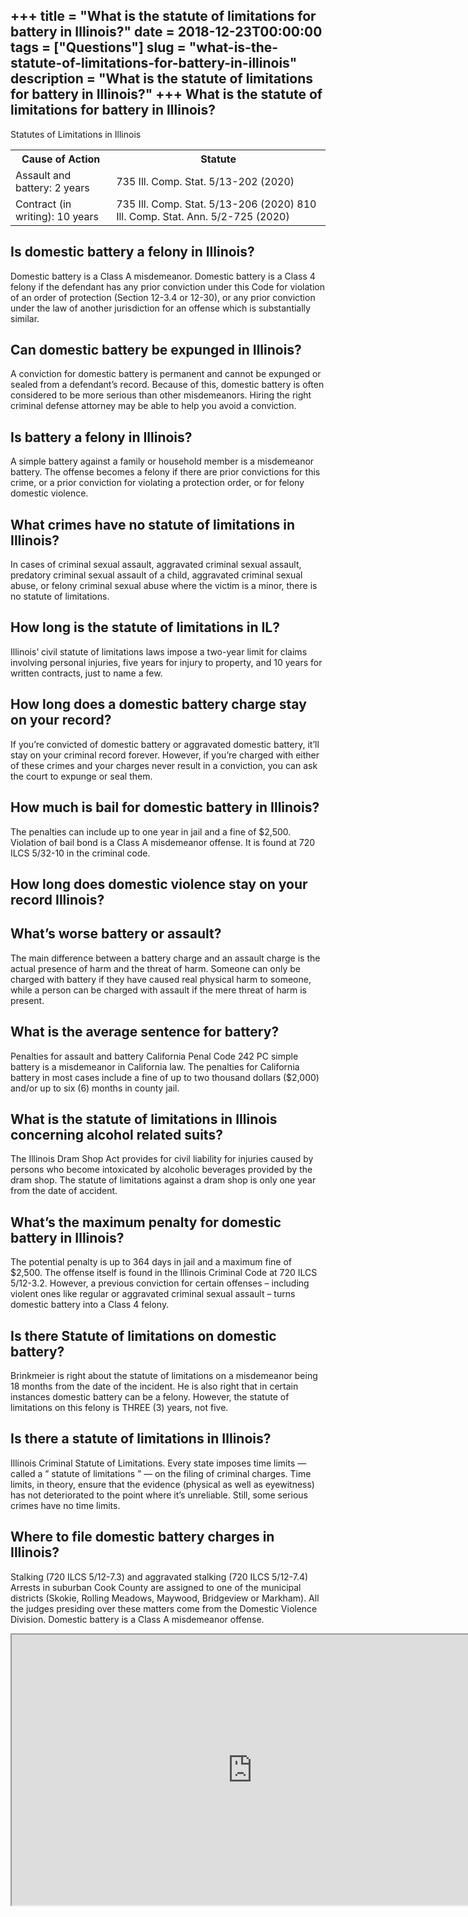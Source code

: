+++
title = "What is the statute of limitations for battery in Illinois?"
date = 2018-12-23T00:00:00
tags = ["Questions"]
slug = "what-is-the-statute-of-limitations-for-battery-in-illinois"
description = "What is the statute of limitations for battery in Illinois?"
+++
What is the statute of limitations for battery in Illinois?
-----------------------------------------------------------

Statutes of Limitations in Illinois

<table><tr><th>Cause of Action</th><th>Statute</th></tr><tr><td>Assault and battery: 2 years</td><td>735 Ill. Comp. Stat. 5/13-202 (2020)</td></tr><tr><td>Contract (in writing): 10 years</td><td>735 Ill. Comp. Stat. 5/13-206 (2020) 810 Ill. Comp. Stat. Ann. 5/2-725 (2020)</td></tr></table>

Is domestic battery a felony in Illinois?
-----------------------------------------

Domestic battery is a Class A misdemeanor. Domestic battery is a Class 4 felony if the defendant has any prior conviction under this Code for violation of an order of protection (Section 12-3.4 or 12-30), or any prior conviction under the law of another jurisdiction for an offense which is substantially similar.

Can domestic battery be expunged in Illinois?
---------------------------------------------

A conviction for domestic battery is permanent and cannot be expunged or sealed from a defendant’s record. Because of this, domestic battery is often considered to be more serious than other misdemeanors. Hiring the right criminal defense attorney may be able to help you avoid a conviction.

Is battery a felony in Illinois?
--------------------------------

A simple battery against a family or household member is a misdemeanor battery. The offense becomes a felony if there are prior convictions for this crime, or a prior conviction for violating a protection order, or for felony domestic violence.

What crimes have no statute of limitations in Illinois?
-------------------------------------------------------

In cases of criminal sexual assault, aggravated criminal sexual assault, predatory criminal sexual assault of a child, aggravated criminal sexual abuse, or felony criminal sexual abuse where the victim is a minor, there is no statute of limitations.

How long is the statute of limitations in IL?
---------------------------------------------

Illinois’ civil statute of limitations laws impose a two-year limit for claims involving personal injuries, five years for injury to property, and 10 years for written contracts, just to name a few.

How long does a domestic battery charge stay on your record?
------------------------------------------------------------

If you’re convicted of domestic battery or aggravated domestic battery, it’ll stay on your criminal record forever. However, if you’re charged with either of these crimes and your charges never result in a conviction, you can ask the court to expunge or seal them.

How much is bail for domestic battery in Illinois?
--------------------------------------------------

The penalties can include up to one year in jail and a fine of $2,500. Violation of bail bond is a Class A misdemeanor offense. It is found at 720 ILCS 5/32-10 in the criminal code.

How long does domestic violence stay on your record Illinois?
-------------------------------------------------------------

What’s worse battery or assault?
--------------------------------

The main difference between a battery charge and an assault charge is the actual presence of harm and the threat of harm. Someone can only be charged with battery if they have caused real physical harm to someone, while a person can be charged with assault if the mere threat of harm is present.

What is the average sentence for battery?
-----------------------------------------

Penalties for assault and battery California Penal Code 242 PC simple battery is a misdemeanor in California law. The penalties for California battery in most cases include a fine of up to two thousand dollars ($2,000) and/or up to six (6) months in county jail.

What is the statute of limitations in Illinois concerning alcohol related suits?
--------------------------------------------------------------------------------

The Illinois Dram Shop Act provides for civil liability for injuries caused by persons who become intoxicated by alcoholic beverages provided by the dram shop. The statute of limitations against a dram shop is only one year from the date of accident.

What’s the maximum penalty for domestic battery in Illinois?
------------------------------------------------------------

The potential penalty is up to 364 days in jail and a maximum fine of $2,500. The offense itself is found in the Illinois Criminal Code at 720 ILCS 5/12-3.2. However, a previous conviction for certain offenses – including violent ones like regular or aggravated criminal sexual assault – turns domestic battery into a Class 4 felony.

Is there Statute of limitations on domestic battery?
----------------------------------------------------

Brinkmeier is right about the statute of limitations on a misdemeanor being 18 months from the date of the incident. He is also right that in certain instances domestic battery can be a felony. However, the statute of limitations on this felony is THREE (3) years, not five.

Is there a statute of limitations in Illinois?
----------------------------------------------

Illinois Criminal Statute of Limitations. Every state imposes time limits — called a ” statute of limitations ” — on the filing of criminal charges. Time limits, in theory, ensure that the evidence (physical as well as eyewitness) has not deteriorated to the point where it’s unreliable. Still, some serious crimes have no time limits.

Where to file domestic battery charges in Illinois?
---------------------------------------------------

Stalking (720 ILCS 5/12-7.3) and aggravated stalking (720 ILCS 5/12-7.4) Arrests in suburban Cook County are assigned to one of the municipal districts (Skokie, Rolling Meadows, Maywood, Bridgeview or Markham). All the judges presiding over these matters come from the Domestic Violence Division. Domestic battery is a Class A misdemeanor offense.

<iframe allow="accelerometer; autoplay; clipboard-write; encrypted-media; gyroscope; picture-in-picture" allowfullscreen="" class="__youtube_prefs__  epyt-is-override  no-lazyload" data-no-lazy="1" data-origheight="433" data-origwidth="770" data-skipgform_ajax_framebjll="" height="433" id="_ytid_43552" loading="lazy" src="https://www.youtube.com/embed/O4PuZYhJk7g?enablejsapi=1&autoplay=0&cc_load_policy=0&cc_lang_pref=&iv_load_policy=1&loop=0&modestbranding=0&rel=1&fs=1&playsinline=0&autohide=2&theme=dark&color=red&controls=1&" title="YouTube player" width="770"></iframe>